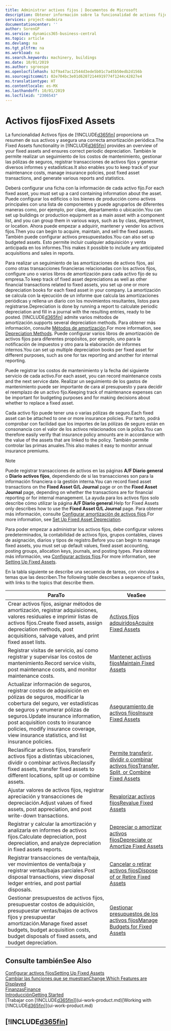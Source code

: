 ```yaml
---
title: Administrar activos fijos | Documentos de Microsoft
description: Obtener información sobre la funcionalidad de activos fijos y obtener un resumen de cómo trabajar con activos fijos.
services: project-madeira
documentationcenter: ''
author: SorenGP
ms.service: dynamics365-business-central
ms.topic: article
ms.devlang: na
ms.tgt_pltfrm: na
ms.workload: na
ms.search.keywords: machinery, buildings
ms.date: 10/01/2019
ms.author: sgroespe
ms.openlocfilehash: b2f9a47ac12544d3ede5b01c7a45b50edb2d156b
ms.sourcegitcommit: 02e704bc3e01d62072144919774f1244c42827e4
ms.translationtype: HT
ms.contentlocale: es-MX
ms.lasthandoff: 10/01/2019
ms.locfileid: "2306543"
---
```

# <a name="fixed-assets"></a><span data-ttu-id="6c988-103">Activos fijos</span><span class="sxs-lookup"><span data-stu-id="6c988-103">Fixed Assets</span></span>
<span data-ttu-id="6c988-104">La funcionalidad Activos fijos de [!INCLUDE[d365fin](includes/d365fin_md.md)] proporciona un resumen de sus activos y asegura una correcta amortización periódica.</span><span class="sxs-lookup"><span data-stu-id="6c988-104">The Fixed Assets functionality in [!INCLUDE[d365fin](includes/d365fin_md.md)] provides an overview of your fixed assets and ensures correct periodic depreciation.</span></span> <span data-ttu-id="6c988-105">También le permite realizar un seguimiento de los costos de mantenimiento, gestionar las pólizas de seguros, registrar transacciones de activos fijos y generar diversos informes y estadísticas.</span><span class="sxs-lookup"><span data-stu-id="6c988-105">It also enables you to keep track of your maintenance costs, manage insurance policies, post fixed asset transactions, and generate various reports and statistics.</span></span>

<span data-ttu-id="6c988-106">Deberá configurar una ficha con la información de cada activo fijo.</span><span class="sxs-lookup"><span data-stu-id="6c988-106">For each fixed asset, you must set up a card containing information about the asset.</span></span> <span data-ttu-id="6c988-107">Puede configurar los edificios o los bienes de producción como activos principales con una lista de componentes y puede agruparlos de diferentes maneras como, por ejemplo, por clase, departamento o ubicación.</span><span class="sxs-lookup"><span data-stu-id="6c988-107">You can set up buildings or production equipment as a main asset with a component list, and you can group them in various ways, such as by class, department, or location.</span></span> <span data-ttu-id="6c988-108">Ahora puede empezar a adquirir, mantener y vender los activos fijos.</span><span class="sxs-lookup"><span data-stu-id="6c988-108">Then you can begin to acquire, maintain, and sell the fixed assets.</span></span> <span data-ttu-id="6c988-109">También puede configurar activos presupuestados.</span><span class="sxs-lookup"><span data-stu-id="6c988-109">You can also set up budgeted assets.</span></span> <span data-ttu-id="6c988-110">Esto permite incluir cualquier adquisición y venta anticipada en los informes.</span><span class="sxs-lookup"><span data-stu-id="6c988-110">This makes it possible to include any anticipated acquisitions and sales in reports.</span></span>

<span data-ttu-id="6c988-111">Para realizar un seguimiento de las amortizaciones de activos fijos, así como otras transacciones financieras relacionadas con los activos fijos, configure uno o varios libros de amortización para cada activo fijo de su empresa.</span><span class="sxs-lookup"><span data-stu-id="6c988-111">To keep track of fixed asset depreciations as well as other financial transactions related to fixed assets, you set up one or more depreciation books for each fixed asset in your company.</span></span> <span data-ttu-id="6c988-112">La amortización se calcula con la ejecución de un informe que calcula las amortizaciones periódicas y rellena un diario con los movimientos resultantes, listos para registrarse.</span><span class="sxs-lookup"><span data-stu-id="6c988-112">Depreciation is done by running a report to calculate periodic depreciation and fill in a journal with the resulting entries, ready to be posted.</span></span> [!INCLUDE[d365fin](includes/d365fin_md.md)] <span data-ttu-id="6c988-113">admite varios métodos de amortización.</span><span class="sxs-lookup"><span data-stu-id="6c988-113">supports several depreciation methods.</span></span> <span data-ttu-id="6c988-114">Para obtener más información, consulte [Métodos de amortización](fa-depreciation-methods.md).</span><span class="sxs-lookup"><span data-stu-id="6c988-114">For more information, see [Depreciation Methods](fa-depreciation-methods.md).</span></span> <span data-ttu-id="6c988-115">Puede configurar varios libros de amortización de activos fijos para diferentes propósitos, por ejemplo, uno para la notificación de impuestos y otro para la elaboración de informes internos.</span><span class="sxs-lookup"><span data-stu-id="6c988-115">You can set up multiple depreciation books per fixed asset for different purposes, such as one for tax reporting and another for internal reporting.</span></span>

<span data-ttu-id="6c988-116">Puede registrar los costos de mantenimiento y la fecha del siguiente servicio de cada activo.</span><span class="sxs-lookup"><span data-stu-id="6c988-116">For each asset, you can record maintenance costs and the next service date.</span></span> <span data-ttu-id="6c988-117">Realizar un seguimiento de los gastos de mantenimiento puede ser importante de cara al presupuesto y para decidir el reemplazo de un activo fijo.</span><span class="sxs-lookup"><span data-stu-id="6c988-117">Keeping track of maintenance expenses can be important for budgeting purposes and for making decisions about whether to replace a fixed asset.</span></span>

<span data-ttu-id="6c988-118">Cada activo fijo puede tener una o varias pólizas de seguro.</span><span class="sxs-lookup"><span data-stu-id="6c988-118">Each fixed asset can be attached to one or more insurance policies.</span></span> <span data-ttu-id="6c988-119">Por tanto, podrá comprobar con facilidad que los importes de las pólizas de seguro están en consonancia con el valor de los activos relacionados con la póliza.</span><span class="sxs-lookup"><span data-stu-id="6c988-119">You can therefore easily verify that insurance policy amounts are in accordance with the value of the assets that are linked to the policy.</span></span> <span data-ttu-id="6c988-120">También permite controlar las primas anuales.</span><span class="sxs-lookup"><span data-stu-id="6c988-120">This also makes it easy to monitor annual insurance premiums.</span></span>

> [!NOTE]  
>   <span data-ttu-id="6c988-121">Puede registrar transacciones de activos en las páginas **A/F Diario general** o **Diario activos fijos**, dependiendo de si las transacciones son para la información financiera o la gestión interna.</span><span class="sxs-lookup"><span data-stu-id="6c988-121">You can record fixed asset transactions on the **Fixed Asset G/L Journal** page or on the **Fixed Asset Journal** page, depending on whether the transactions are for financial reporting or for internal management.</span></span> <span data-ttu-id="6c988-122">La ayuda para los activos fijos solo describe cómo utilizar la página **A/F Diario general**.</span><span class="sxs-lookup"><span data-stu-id="6c988-122">Help for Fixed Assets only describes how to use the **Fixed Asset G/L Journal** page.</span></span> <span data-ttu-id="6c988-123">Para obtener más información, consulte [Configurar amortización de activos fijos](fa-how-setup-depreciation.md).</span><span class="sxs-lookup"><span data-stu-id="6c988-123">For more information, see [Set Up Fixed Asset Depreciation](fa-how-setup-depreciation.md).</span></span>

<span data-ttu-id="6c988-124">Para poder empezar a administrar los activos fijos, debe configurar valores predeterminados, la contabilidad de activos fijos, grupos contables, claves de asignación, diarios y tipos de registro.</span><span class="sxs-lookup"><span data-stu-id="6c988-124">Before you can begin to manage fixed assets, you must set up default values, fixed asset accounting, posting groups, allocation keys, journals, and posting types.</span></span> <span data-ttu-id="6c988-125">Para obtener más información, vea [Configurar activos fijos](fa-setup.md).</span><span class="sxs-lookup"><span data-stu-id="6c988-125">For more information, see [Setting Up Fixed Assets](fa-setup.md).</span></span>

<span data-ttu-id="6c988-126">En la tabla siguiente se describe una secuencia de tareas, con vínculos a temas que las describen.</span><span class="sxs-lookup"><span data-stu-id="6c988-126">The following table describes a sequence of tasks, with links to the topics that describe them.</span></span>

| <span data-ttu-id="6c988-127">Para</span><span class="sxs-lookup"><span data-stu-id="6c988-127">To</span></span> | <span data-ttu-id="6c988-128">Vea</span><span class="sxs-lookup"><span data-stu-id="6c988-128">See</span></span> |
| --- | --- |
| <span data-ttu-id="6c988-129">Crear activos fijos, asignar métodos de amortización, registrar adquisiciones, valores residuales e imprimir listas de activos fijos.</span><span class="sxs-lookup"><span data-stu-id="6c988-129">Create fixed assets, assign depreciation methods, post acquisitions, salvage values, and print fixed asset lists.</span></span> |[<span data-ttu-id="6c988-130">Activos fijos adquiridos</span><span class="sxs-lookup"><span data-stu-id="6c988-130">Acquire Fixed Assets</span></span>](fa-how-acquire.md) |
| <span data-ttu-id="6c988-131">Registrar visitas de servicio, así como registrar y supervisar los costos de mantenimiento.</span><span class="sxs-lookup"><span data-stu-id="6c988-131">Record service visits, post maintenance costs, and monitor maintenance costs.</span></span> |[<span data-ttu-id="6c988-132">Mantener activos fijos</span><span class="sxs-lookup"><span data-stu-id="6c988-132">Maintain Fixed Assets</span></span>](fa-how-maintain.md) |
| <span data-ttu-id="6c988-133">Actualizar información de seguros, registrar costos de adquisición en pólizas de seguros, modificar la cobertura del seguro, ver estadísticas de seguros y enumerar pólizas de seguros.</span><span class="sxs-lookup"><span data-stu-id="6c988-133">Update insurance information, post acquisition costs to insurance policies, modify insurance coverage, view insurance statistics, and list insurance policies.</span></span> |[<span data-ttu-id="6c988-134">Aseguramiento de activos fijos</span><span class="sxs-lookup"><span data-stu-id="6c988-134">Insure Fixed Assets</span></span>](fa-how-insure.md) |
| <span data-ttu-id="6c988-135">Reclasificar activos fijos, transferir activos fijos a distintas ubicaciones, dividir o combinar activos.</span><span class="sxs-lookup"><span data-stu-id="6c988-135">Reclassify fixed assets, transfer fixed assets to different locations, split up or combine assets.</span></span> |[<span data-ttu-id="6c988-136">Permite transferir, dividir o combinar activos fijos</span><span class="sxs-lookup"><span data-stu-id="6c988-136">Transfer, Split, or Combine Fixed Assets</span></span>](fa-how-trans-split-combine.md) |
| <span data-ttu-id="6c988-137">Ajustar valores de activos fijos, registrar apreciación y transacciones de depreciación.</span><span class="sxs-lookup"><span data-stu-id="6c988-137">Adjust values of fixed assets, post appreciation, and post write-down transactions.</span></span> |[<span data-ttu-id="6c988-138">Revalorizar activos fijos</span><span class="sxs-lookup"><span data-stu-id="6c988-138">Revalue Fixed Assets</span></span>](fa-how-revalue.md) |
| <span data-ttu-id="6c988-139">Registrar y calcular la amortización y analizarla en informes de activos fijos.</span><span class="sxs-lookup"><span data-stu-id="6c988-139">Calculate depreciation, post depreciation, and  analyze depreciation in fixed assets reports.</span></span> |[<span data-ttu-id="6c988-140">Depreciar o amortizar activos fijos</span><span class="sxs-lookup"><span data-stu-id="6c988-140">Depreciate or Amortize Fixed Assets</span></span>](fa-how-depreciate-amortize.md) |
| <span data-ttu-id="6c988-141">Registrar transacciones de venta/baja, ver movimientos de venta/baja y registrar ventas/bajas parciales.</span><span class="sxs-lookup"><span data-stu-id="6c988-141">Post disposal transactions, view disposal ledger entries, and post partial disposals.</span></span> |[<span data-ttu-id="6c988-142">Cancelar o retirar activos fijos</span><span class="sxs-lookup"><span data-stu-id="6c988-142">Dispose of or Retire Fixed Assets</span></span>](fa-how-dispose-retire.md) |
| <span data-ttu-id="6c988-143">Gestionar presupuestos de activos fijos, presupuestar costos de adquisición, presupuestar ventas/bajas de activos fijos y presupuestar amortización.</span><span class="sxs-lookup"><span data-stu-id="6c988-143">Manage fixed asset budgets, budget acquisition costs, budget disposals of fixed assets, and budget depreciation.</span></span> |[<span data-ttu-id="6c988-144">Gestionar presupuestos de los activos fijos</span><span class="sxs-lookup"><span data-stu-id="6c988-144">Manage Budgets for Fixed Assets</span></span>](fa-how-manage-budgets.md) |

## <a name="see-also"></a><span data-ttu-id="6c988-145">Consulte también</span><span class="sxs-lookup"><span data-stu-id="6c988-145">See Also</span></span>
[<span data-ttu-id="6c988-146">Configurar activos fijos</span><span class="sxs-lookup"><span data-stu-id="6c988-146">Setting Up Fixed Assets</span></span>](fa-setup.md)  
[<span data-ttu-id="6c988-147">Cambiar las funciones que se muestran</span><span class="sxs-lookup"><span data-stu-id="6c988-147">Change Which Features are Displayed</span></span>](ui-experiences.md)  
[<span data-ttu-id="6c988-148">Finanzas</span><span class="sxs-lookup"><span data-stu-id="6c988-148">Finance</span></span>](finance.md)  
[<span data-ttu-id="6c988-149">Introducción</span><span class="sxs-lookup"><span data-stu-id="6c988-149">Getting Started</span></span>](product-get-started.md)  
<span data-ttu-id="6c988-150">[Trabajar con [!INCLUDE[d365fin](includes/d365fin_md.md)]](ui-work-product.md)</span><span class="sxs-lookup"><span data-stu-id="6c988-150">[Working with [!INCLUDE[d365fin](includes/d365fin_md.md)]](ui-work-product.md)</span></span>

## [!INCLUDE[d365fin](includes/free_trial_md.md)]  
 
